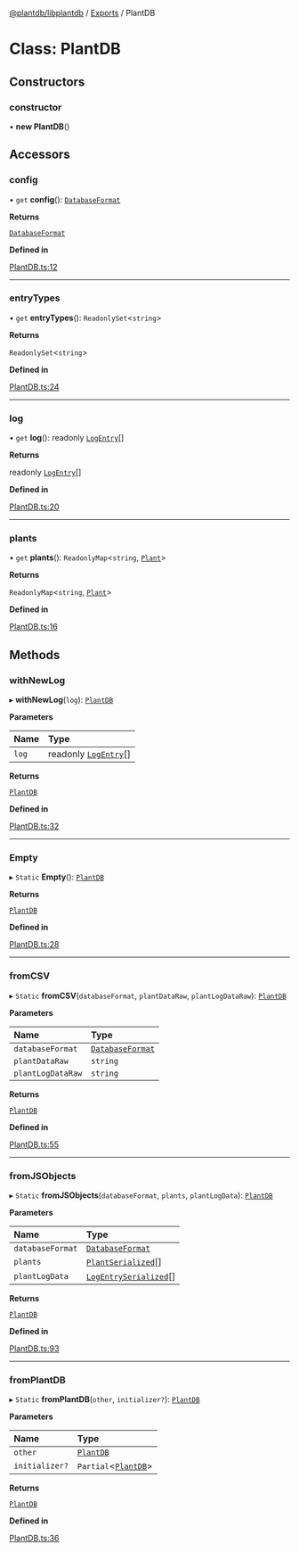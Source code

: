 [@plantdb/libplantdb](../README.md) / [Exports](../modules.md) / PlantDB

# Class: PlantDB

## Constructors

### constructor

• **new PlantDB**()

## Accessors

### config

• `get` **config**(): [`DatabaseFormat`](DatabaseFormat.md)

**Returns**

[`DatabaseFormat`](DatabaseFormat.md)

**Defined in**

[PlantDB.ts:12](https://github.com/oliversalzburg/plantdb/blob/a9cd216/packages/libplantdb/source/PlantDB.ts#L12)

---

### entryTypes

• `get` **entryTypes**(): `ReadonlySet`<`string`\>

**Returns**

`ReadonlySet`<`string`\>

**Defined in**

[PlantDB.ts:24](https://github.com/oliversalzburg/plantdb/blob/a9cd216/packages/libplantdb/source/PlantDB.ts#L24)

---

### log

• `get` **log**(): readonly [`LogEntry`](LogEntry.md)[]

**Returns**

readonly [`LogEntry`](LogEntry.md)[]

**Defined in**

[PlantDB.ts:20](https://github.com/oliversalzburg/plantdb/blob/a9cd216/packages/libplantdb/source/PlantDB.ts#L20)

---

### plants

• `get` **plants**(): `ReadonlyMap`<`string`, [`Plant`](Plant.md)\>

**Returns**

`ReadonlyMap`<`string`, [`Plant`](Plant.md)\>

**Defined in**

[PlantDB.ts:16](https://github.com/oliversalzburg/plantdb/blob/a9cd216/packages/libplantdb/source/PlantDB.ts#L16)

## Methods

### withNewLog

▸ **withNewLog**(`log`): [`PlantDB`](PlantDB.md)

**Parameters**

| Name  | Type                                 |
|:----- |:------------------------------------ |
| `log` | readonly [`LogEntry`](LogEntry.md)[] |

**Returns**

[`PlantDB`](PlantDB.md)

**Defined in**

[PlantDB.ts:32](https://github.com/oliversalzburg/plantdb/blob/a9cd216/packages/libplantdb/source/PlantDB.ts#L32)

---

### Empty

▸ `Static` **Empty**(): [`PlantDB`](PlantDB.md)

**Returns**

[`PlantDB`](PlantDB.md)

**Defined in**

[PlantDB.ts:28](https://github.com/oliversalzburg/plantdb/blob/a9cd216/packages/libplantdb/source/PlantDB.ts#L28)

---

### fromCSV

▸ `Static` **fromCSV**(`databaseFormat`, `plantDataRaw`, `plantLogDataRaw`): [`PlantDB`](PlantDB.md)

**Parameters**

| Name              | Type                                  |
|:----------------- |:------------------------------------- |
| `databaseFormat`  | [`DatabaseFormat`](DatabaseFormat.md) |
| `plantDataRaw`    | `string`                              |
| `plantLogDataRaw` | `string`                              |

**Returns**

[`PlantDB`](PlantDB.md)

**Defined in**

[PlantDB.ts:55](https://github.com/oliversalzburg/plantdb/blob/a9cd216/packages/libplantdb/source/PlantDB.ts#L55)

---

### fromJSObjects

▸ `Static` **fromJSObjects**(`databaseFormat`, `plants`, `plantLogData`): [`PlantDB`](PlantDB.md)

**Parameters**

| Name             | Type                                                       |
|:---------------- |:---------------------------------------------------------- |
| `databaseFormat` | [`DatabaseFormat`](DatabaseFormat.md)                      |
| `plants`         | [`PlantSerialized`](../modules.md#plantserialized)[]       |
| `plantLogData`   | [`LogEntrySerialized`](../modules.md#logentryserialized)[] |

**Returns**

[`PlantDB`](PlantDB.md)

**Defined in**

[PlantDB.ts:93](https://github.com/oliversalzburg/plantdb/blob/a9cd216/packages/libplantdb/source/PlantDB.ts#L93)

---

### fromPlantDB

▸ `Static` **fromPlantDB**(`other`, `initializer?`): [`PlantDB`](PlantDB.md)

**Parameters**

| Name           | Type                                 |
|:-------------- |:------------------------------------ |
| `other`        | [`PlantDB`](PlantDB.md)              |
| `initializer?` | `Partial`<[`PlantDB`](PlantDB.md)\> |

**Returns**

[`PlantDB`](PlantDB.md)

**Defined in**

[PlantDB.ts:36](https://github.com/oliversalzburg/plantdb/blob/a9cd216/packages/libplantdb/source/PlantDB.ts#L36)
